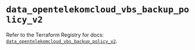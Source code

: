 # `data_opentelekomcloud_vbs_backup_policy_v2`

Refer to the Terraform Registry for docs: [`data_opentelekomcloud_vbs_backup_policy_v2`](https://registry.terraform.io/providers/opentelekomcloud/opentelekomcloud/1.36.7/docs/data-sources/vbs_backup_policy_v2).

